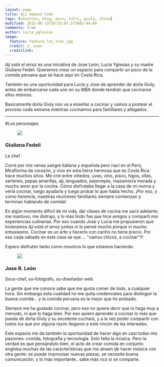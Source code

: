 ```yaml
---
layout: page
title: Ají empezó todo
tags: [nosotros, blog, peru, tutti, giuly, chino]
modified: 2015-06-13T20:53:07.573882-04:00
comments: true
author: lucia_yglesias
image:
  feature: feature_los_tres.jpg
  credit: J. Leon
  creditlink:
---
```

*Ají está el arroz* es una iniciativa de Jose León, Lucía Yglesias y su madre Giuliana Fedeli. Queremos crear un espacio para compartir un poco de la comida peruana que se hace aqui en Costa Rica.


También es una oportunidad para Lucía y Jose de aprender de doña Giuly, antes de embarcarse cada uno en su MBA donde tendrán que cocinarse ellos mismos. 


Basicamente doña Giuly nos va a enseñar a cocinar y vamos a postear el proceso cada semana mientras cocinamos para familiares y allegados.

***

#Los personajes

<div class="article-author-center">
    <figure>
        <img class="bio-photo"  src="{{ site.url }}/images/bio_giuly.jpg">
    </figure>
    <h3>Giuliana Fedeli</h3>
    <p>La chef</p>
</div>

Corre por mis venas sangre italiana y española pero nací en el Perú, Miraflorina de corazón, y vivo en esta tierra hermosa que es Costa Rica hace muchos años. Me crié entre viñedos, uvas, vino, pisco, higos, ollas, sartenes, papas amarillas, ají, lenguados, pejerreyes, mazamorra morada  y mucho amor por la cocina. Cómo disfrutaba llegar a la casa de mi nonna y verla cocinar, luego ayudarla y luego probar lo que había hecho. ¡Por eso, y como herencia, nuestras reuniones familiares siempre comienzan y terminan hablando de comida! 

En algùn momento dificil de mi vida, dar clases de cocina me sacó adelante, me mantuvo, me distrajo, y lo más lindo fue que hice amigos y compartí mis experiencias culinarias. Por eso cuando Jose y Lucìa me propusieron que hicieramos *Ají está el arroz* juntos ni lo pensè mucho porque vi mucho entusiasmo. Cocinar es un arte y hacerlo con cariño no tiene precio. Por eso cada sàbado en este casa se oye.... "vamos chicos, a cocinar"!!!

Espero disfruten tanto como nosotros lo que estamos haciendo.

<div class="article-author-center">
    <figure>
        <img class="bio-photo"  src="{{ site.url }}/images/bio_chino.jpg">
    </figure>
    <h3>Jose R. León</h3>
    <p>Sous-chef, su-fotógrafo, su-diseñador-web</p>
</div>

La gente que me conoce sabe que me gusta comer de todo, a cualquier hora. Sin embargo esta cualidad no me quita credenciales para distinguir la buena comida... y la comida peruana es la mejor que he probado. 

Siempre me ha gustado cocinar, pero eso no quiere decir que lo haga muy a menudo, ni que lo haga bien. Por eso quiero aprender a cocinar lo más que pueda de doña Giuly y su excelente cuchara, y a la vez poder compartir con todos los que por alguna razón llegaron a este rincón de las interwebs.

Este espacio me da también la oportunidad de hacer algo en *casi* todas mis pasiones: comida, fotografía y tecnología. Solo falta la música. Pero la verdad es que pensándolo bien, el acto de crear comida en conjunto engloba muchas de las características que me atraen de hacer música con otra gente: se puede improvisar nuevas piezas, se necesita buena comunicación, y lo más importante.. sabe más rico si se comparte.